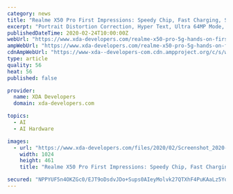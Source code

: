 ```yaml
---
category: news
title: "Realme X50 Pro First Impressions: Speedy Chip, Fast Charging, Smooth Display"
excerpt: "Portrait Distortion Correction, Hyper Text, Ultra 64MP Mode, Ultra NightScape, Super NightScape, Panoramic view, Expert mode, Timelapse, Portrait mode, HDR, Ultra wide mode, Ultra macro mode, AI scene recognition, AI Beauty, Filter, Chroma Boost, Slow Motion, Bokeh Effect Control."
publishedDateTime: 2020-02-24T10:00:00Z
webUrl: "https://www.xda-developers.com/realme-x50-pro-5g-hands-on-first-impressions/"
ampWebUrl: "https://www.xda-developers.com/realme-x50-pro-5g-hands-on-first-impressions/amp/"
cdnAmpWebUrl: "https://www-xda--developers-com.cdn.ampproject.org/c/s/www.xda-developers.com/realme-x50-pro-5g-hands-on-first-impressions/amp/"
type: article
quality: 56
heat: 56
published: false

provider:
  name: XDA Developers
  domain: xda-developers.com

topics:
  - AI
  - AI Hardware

images:
  - url: "https://www.xda-developers.com/files/2020/02/Screenshot_2020-02-22-11-14-10-45_d875d66ff3ce53b3251a3edaff513bc5-1024x461.jpg"
    width: 1024
    height: 461
    title: "Realme X50 Pro First Impressions: Speedy Chip, Fast Charging, Smooth Display"

secured: "NPPYUF5n4OKZGc0/EJT9oDsdvJDo+Sups0AIeyMolvk27QTXhF4PuKAaLz5YoCy9FcLqi4LLj3tf1zBgN1Yd+p5slwkRds8dSP82x38CNMe48kz/5GDUtCtTZtjOtLaReoMD5ijdwJmMxmbUIIKWsQaJn/PkvTnFAkoYnKiIWI0BRhCa5haZIhH4z1mpN6Qn/dz24ygLc1XoUa4gb8RxAW63GgvoUTZ2TH0l5RpoeTfPJhoc6FvoqxcoeTkDefNHi8uHf8v6cGMb6Ib412558amPx/9PTyfYCFkFeTzAZGLXwn8z+0NUGwqpZKHn723wuUv4kKIOYxW5dk52H/x33LPrDTF9vXHv+5B6ax5odJWwm0qCTIRhGKcPnCiazLQFQH0TevBoYInBRQJInNMP8tMczsWEVpJhnlALIoalmiWzbBVG4172VKVZ+X8slCjArxtJBynQXaAQc03byTDvqL4saUzWWFSXQxVxdq2iBfk=;pmQFUKClm4OsVCab8CTWow=="
---
```


